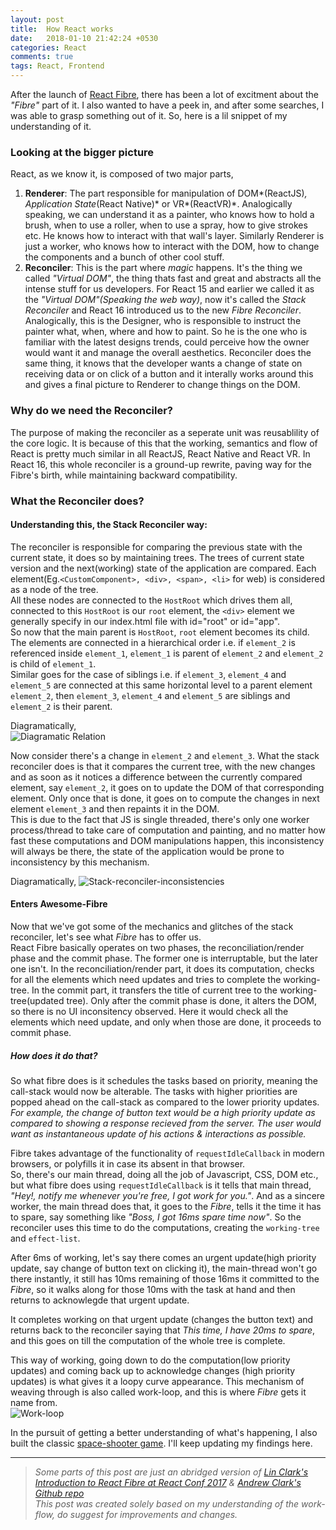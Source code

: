 ```yaml
---
layout: post
title:  How React works
date:   2018-01-10 21:42:24 +0530
categories: React
comments: true
tags: React, Frontend
---
```

After the launch of [React Fibre](https://reactjs.org/blog/2017/09/26/react-v16.0.html), there has been a lot of excitment about the *"Fibre"* part of it. I also wanted to have a peek in, and after some searches, I was able to grasp something out of it. So, here is a lil snippet of my understanding of it.

### Looking at the bigger picture   
React, as we know it, is composed of two major parts,   
1. **Renderer**: The part responsible for manipulation of DOM*(ReactJS)*, Application State*(React Native)* or VR*(ReactVR)*. Analogically speaking, we can understand it as a painter, who knows how to hold a brush, when to use a roller, when to use a spray, how to give strokes etc. He knows how to interact with that wall's layer. Similarly Renderer is just a worker, who knows how to interact with the DOM, how to change the components and a bunch of other cool stuff.
2. **Reconciler**: This is the part where *magic* happens. It's the thing we called *"Virtual DOM"*, the thing thats fast and great and abstracts all the intense stuff for us developers. For React 15 and earlier we called it as the *"Virtual DOM"(Speaking the web way)*, now it's called the *Stack Reconciler* and React 16 introduced us to the new *Fibre Reconciler*. Analogically, this is the Designer, who is responsible to instruct the painter what, when, where and how to paint. So he is the one who is familiar with the latest designs trends, could perceive how the owner would want it and manage the overall aesthetics. Reconciler does the same thing, it knows that the developer wants a change of state on receiving data or on click of a button and it interally works around this and gives a final picture to Renderer to change things on the DOM.

### Why do we need the Reconciler?
The purpose of making the reconciler as a seperate unit was reusablility of the core logic. It is because of this that the working, semantics and flow of React is pretty much similar in all ReactJS, React Native and React VR. In React 16, this whole reconciler is a ground-up rewrite, paving way for the Fibre's birth, while maintaining backward compatibility.

### What the Reconciler does?
#### Understanding this, the Stack Reconciler way:
The reconciler is responsible for comparing the previous state with the current state, it does so by maintaining trees. The trees of current state version and the next(working) state of the application are compared. Each element(Eg.`<CustomComponent>, <div>, <span>, <li>` for web) is considered as a node of the tree.    
All these nodes are connected to the `HostRoot` which drives them all, connected to this `HostRoot` is our `root` element, the `<div>` element we generally specify in our index.html file with id="root" or id="app".  
So now that the main parent is `HostRoot`, `root` element becomes its child.    
The elements are connected in a hierarchical order i.e. if `element_2` is referenced inside `element_1`, `element_1` is parent of `element_2` and `element_2` is child of `element_1`.  
Similar goes for the case of siblings i.e. if `element_3`, `element_4` and `element_5` are connected at this same horizontal level to a parent element `element_2`, then `element_3`, `element_4` and `element_5` are siblings and `element_2` is their parent.   

Diagramatically,   
![Diagramatic Relation]({{site.baseurl}}/images/how-react-works/relationship.png)   

Now consider there's a change in `element_2` and `element_3`. What the stack reconciler does is that it compares the current tree, with the new changes and as soon as it notices a difference between the currently compared element, say `element_2`, it goes on to update the DOM of that corresponding element. Only once that is done, it goes on to compute the changes in next element `element_3` and then repaints it in the DOM.    
This is due to the fact that JS is single threaded, there's only one worker process/thread to take care of computation and painting, and no matter how fast these computations and DOM manipulations happen, this inconsistency will always be there, the state of the application would be prone to inconsistency by this mechanism.  

Diagramatically,
![Stack-reconciler-inconsistencies]({{site.baseurl}}/images/how-react-works/stack-reconciler-inconsistent-updates.png)    


#### Enters Awesome-Fibre 
Now that we've got some of the mechanics and glitches of the stack reconciler, let's see what *Fibre* has to offer us.    
React Fibre basically operates on two phases, the reconciliation/render phase and the commit phase. The former one is interruptable, but the later one isn't. In the reconciliation/render part, it does its computation, checks for all the elements which need updates and tries to complete the working-tree. In the commit part, it transfers the title of current tree to the working-tree(updated tree). Only after the commit phase is done, it alters the DOM, so there is no UI inconsitency observed. Here it would check all the elements which need update, and only when those are done, it proceeds to commit phase.  

##### How does it do that?
So what fibre does is it schedules the tasks based on priority, meaning the call-stack would now be alterable. The tasks with higher priorities are popped ahead on the call-stack as compared to the lower priority updates.       
*For example,  the change of button text would be a high priority update as compared to showing a response recieved from the server. The user would want as instantaneous update of his actions & interactions as possible.*  

Fibre takes advantage of the functionality of `requestIdleCallback` in modern browsers, or polyfills it in case its absent in that browser.   
So, there's our main thread, doing all the job of Javascript, CSS, DOM etc., but what fibre does using `requestIdleCallback` is it tells that main thread, *"Hey!, notify me whenever you're free, I got work for you."*. And as a sincere worker, the main thread does that, it goes to the *Fibre*, tells it the time it has to spare, say something like *"Boss, I got 16ms spare time now"*. So the reconciler uses this time to do the computations, creating the `working-tree` and `effect-list`.   

After 6ms of working, let's say there comes an urgent update(high priority update, say change of button text on clicking it), the main-thread won't go there instantly, it still has 10ms remaining of those 16ms it committed to the *Fibre*, so it walks along for those 10ms with the task at hand and then returns to acknowlegde that urgent update. 

It completes working on that urgent update (changes the button text) and returns back to the reconciler saying that *This time, I have 20ms to spare*, and this goes on till the computation of the whole tree is complete.   

This way of working, going down to do the computation(low priority updates) and coming back up to acknowledge changes (high priority updates) is what gives it a loopy curve appearance. This mechanism of weaving through is also called work-loop, and this is where *Fibre* gets it name from.   
![Work-loop]({{site.baseurl}}/images/how-react-works/work-loop.gif)

In the pursuit of getting a better understanding of what's happening, I also built the classic [space-shooter game]({{site.baseurl}}/projects). I'll keep updating my findings here.


* * * 

> *Some parts of this post are just an abridged version of [Lin Clark's Introduction to React Fibre at React Conf 2017](https://www.youtube.com/watch?v=ZCuYPiUIONs) & [Andrew Clark's Github repo](https://github.com/acdlite/react-fiber-architecture)   
This post was created solely based on my understanding of the work-flow, do suggest for improvements and changes.*